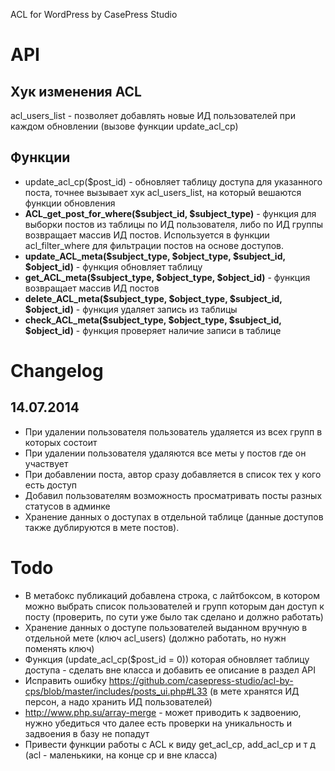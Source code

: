 ACL for WordPress by CasePress Studio


# API

## Хук изменения ACL
acl_users_list - позволяет добавлять новые ИД пользователей при каждом обновлении (вызове функции update_acl_cp)

## Функции
- update_acl_cp($post_id) - обновляет таблицу доступа для указанного поста, точнее вызывает хук acl_users_list, на который вешаются функции обновления
- **ACL_get_post_for_where($subject_id, $subject_type)** - функция для выборки постов из таблицы по ИД пользователя, либо по ИД группы возвращает массив ИД постов. Используется в функции acl_filter_where для фильтрации постов на основе доступов.
- **update_ACL_meta($subject_type, $object_type, $subject_id, $object_id)** - функция обновляет таблицу
- **get_ACL_meta($subject_type, $object_type, $object_id)** - функция возвращает массив ИД постов
- **delete_ACL_meta($subject_type, $object_type, $subject_id, $object_id)** - функция удаляет запись из таблицы
- **check_ACL_meta($subject_type, $object_type, $subject_id, $object_id)** - функция проверяет наличие записи в таблице


# Changelog 
## 14.07.2014
* При удалении пользователя пользователь удаляется из всех групп в которых состоит
* При удалении пользователя удаляются все меты у постов где он участвует
* При добавлении поста, автор сразу добавляется в список тех у кого есть доступ
* Добавил пользователям возможность просматривать посты разных статусов в админке
* Хранение данных о доступах в отдельной таблице (данные доступов также дублируются в мете постов).

# Todo
- В метабокс публикаций добавлена строка, с лайтбоксом, в котором можно выбрать список пользователей и групп которым дан доступ к посту (проверить, по сути уже было так сделано и должно работать)
- Хранение данных о доступе пользователей выданном вручную в отдельной мете (ключ acl_users) (должно работать, но нужн поменять ключ)
- Функция (update_acl_cp($post_id = 0)) которая обновляет таблицу доступа - сделать вне класса и добавить ее описание в раздел API
- Исправить ошибку https://github.com/casepress-studio/acl-by-cps/blob/master/includes/posts_ui.php#L33 (в мете хранятся ИД персон, а надо хранить ИД пользователей)
- http://www.php.su/array-merge - может приводить к задвоению, нужно убедиться что далее есть проверки на уникальность и задвоения в базу не попадут
- Привести функции работы с ACL к виду get_acl_cp, add_acl_cp и т д (acl - маленькики, на конце cp и вне класса)

